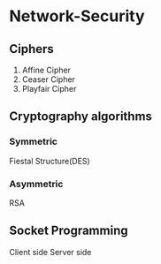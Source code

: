 # Network-Security

## Ciphers
1) Affine Cipher
2) Ceaser Cipher 
3) Playfair Cipher

## Cryptography algorithms

### Symmetric
Fiestal Structure(DES)

### Asymmetric
RSA

## Socket Programming
Client side 
Server side
